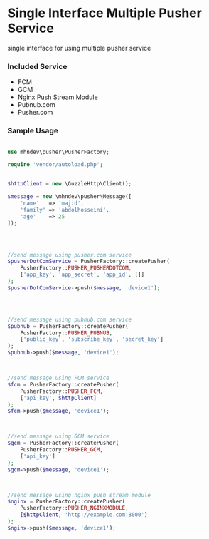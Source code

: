 # Single Interface Multiple Pusher Service

single interface for using multiple pusher service

### Included Service

- FCM
- GCM
- Nginx Push Stream Module
- Pubnub.com
- Pusher.com


### Sample Usage 
```php

use mhndev\pusher\PusherFactory;

require 'vendor/autoload.php';


$httpClient = new \GuzzleHttp\Client();

$message = new \mhndev\pusher\Message([
    'name'   => 'majid',
    'family' => 'abdolhosseini',
    'age'    => 25
]);




//send message using pusher.com service
$pusherDotComService = PusherFactory::createPusher(
    PusherFactory::PUSHER_PUSHERDOTCOM,
    ['app_key', 'app_secret', 'app_id', []]
);
$pusherDotComService->push($message, 'device1');




//send message using pubnub.com service
$pubnub = PusherFactory::createPusher(
    PusherFactory::PUSHER_PUBNUB, 
    ['public_key', 'subscribe_key', 'secret_key']
);
$pubnub->push($message, 'device1');



//send message using FCM service
$fcm = PusherFactory::createPusher(
    PusherFactory::PUSHER_FCM, 
    ['api_key', $httpClient]
);
$fcm->push($message, 'device1');



//send message using GCM service
$gcm = PusherFactory::createPusher(
    PusherFactory::PUSHER_GCM,
    ['api_key']
);
$gcm->push($message, 'device1');



//send message using nginx push stream module
$nginx = PusherFactory::createPusher(
    PusherFactory::PUSHER_NGINXMODULE,
    [$httpClient, 'http://example.com:8000']
);
$nginx->push($message, 'device1');

```
